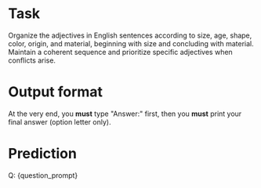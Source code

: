 # Task
Organize the adjectives in English sentences according to size, age, shape, color, origin, and material, beginning with size and concluding with material. Maintain a coherent sequence and prioritize specific adjectives when conflicts arise.

# Output format
At the very end, you **must** type "Answer:" first, then you **must** print your final answer (option letter only).

# Prediction
Q: {question_prompt}